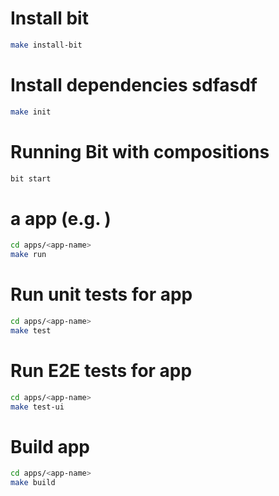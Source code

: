 # Install bit

```bash
make install-bit
```

# Install dependencies sdfasdf

```bash
make init
```

# Running Bit with compositions

```bash
bit start
```

#  a  app (e.g. )

```bash
cd apps/<app-name>
make run
```

# Run unit tests for app
```bash
cd apps/<app-name>
make test
```

# Run E2E tests for app
```bash
cd apps/<app-name>
make test-ui
```

# Build app
```bash
cd apps/<app-name>
make build
```

